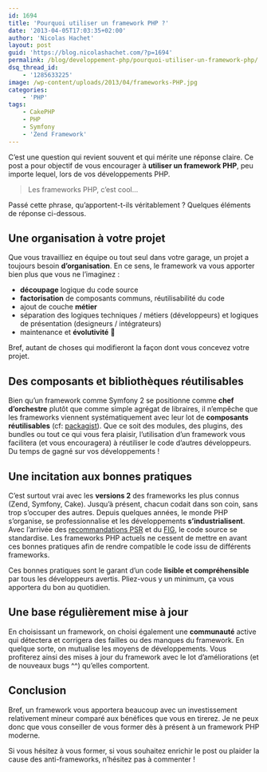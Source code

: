 ```yaml
---
id: 1694
title: 'Pourquoi utiliser un framework PHP ?'
date: '2013-04-05T17:03:35+02:00'
author: 'Nicolas Hachet'
layout: post
guid: 'https://blog.nicolashachet.com/?p=1694'
permalink: /blog/developpement-php/pourquoi-utiliser-un-framework-php/
dsq_thread_id:
    - '1285633225'
image: /wp-content/uploads/2013/04/frameworks-PHP.jpg
categories:
    - 'PHP'
tags:
    - CakePHP
    - PHP
    - Symfony
    - 'Zend Framework'
---
```


C’est une question qui revient souvent et qui mérite une réponse claire. Ce post a pour objectif de vous encourager à **utiliser un framework PHP**, peu importe lequel, lors de vos développements PHP.

> Les frameworks PHP, c’est cool…

Passé cette phrase, qu’apportent-t-ils véritablement ? Quelques éléments de réponse ci-dessous.

## Une organisation à votre projet

Que vous travailliez en équipe ou tout seul dans votre garage, un projet a toujours besoin **d’organisation**. En ce sens, le framework va vous apporter bien plus que vous ne l’imaginez :

- **découpage** logique du code source
- **factorisation** de composants communs, réutilisabilité du code
- ajout de couche **métier**
- séparation des logiques techniques / métiers (développeurs) et logiques de présentation (designeurs / intégrateurs)
- maintenance et **évolutivité** 🙂

Bref, autant de choses qui modifieront la façon dont vous concevez votre projet.

## Des composants et bibliothèques réutilisables

Bien qu’un framework comme Symfony 2 se positionne comme **chef d’orchestre** plutôt que comme simple agrégat de libraires, il n’empêche que les frameworks viennent systématiquement avec leur lot de **composants réutilisables** (cf: [packagist](https://packagist.org/ "Composants PHP")). Que ce soit des modules, des plugins, des bundles ou tout ce qui vous fera plaisir, l’utilisation d’un framework vous facilitera (et vous encouragera) à réutiliser le code d’autres développeurs. Du temps de gagné sur vos développements !

## Une incitation aux bonnes pratiques

C’est surtout vrai avec les **versions 2** des frameworks les plus connus (Zend, Symfony, Cake). Jusqu’à présent, chacun codait dans son coin, sans trop s’occuper des autres. Depuis quelques années, le monde PHP s’organise, se professionnalise et les développements **s’industrialisent**. Avec l’arrivée des [recommandations PSR](https://www.nicolashachet.com/blog/2013/01/10/technologies/php/quest-ce-que-les-recommandations-psr/ "Qu’est-ce que les recommandations PSR en PHP ?") et du [FIG](https://www.nicolashachet.com/blog/2013/01/10/technologies/php/quest-ce-que-le-php-framework-interoperability-group-fig/ "Qu’est-ce que le PHP Framework Interoperability Group (FIG) ?"), le code source se standardise. Les frameworks PHP actuels ne cessent de mettre en avant ces bonnes pratiques afin de rendre compatible le code issu de différents frameworks.

Ces bonnes pratiques sont le garant d’un code **lisible et compréhensible** par tous les développeurs avertis. Pliez-vous y un minimum, ça vous apportera du bon au quotidien.

## Une base régulièrement mise à jour

En choisissant un framework, on choisi également une **communauté** active qui détectera et corrigera des failles ou des manques du framework. En quelque sorte, on mutualise les moyens de développements. Vous profiterez ainsi des mises à jour du framework avec le lot d’améliorations (et de nouveaux bugs ^^) qu’elles comportent.

## Conclusion

Bref, un framework vous apportera beaucoup avec un investissement relativement mineur comparé aux bénéfices que vous en tirerez. Je ne peux donc que vous conseiller de vous former dès à présent à un framework PHP moderne.

Si vous hésitez à vous former, si vous souhaitez enrichir le post ou plaider la cause des anti-frameworks, n’hésitez pas à commenter !
